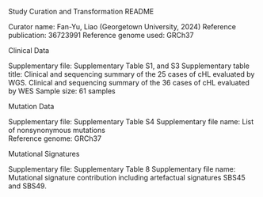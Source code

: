 Study Curation and Transformation README

Curator name: Fan-Yu, Liao (Georgetown University, 2024)
Reference publication: 36723991
Reference genome used: GRCh37

Clinical Data

Supplementary file: Supplementary Table S1, and S3
Supplementary table title: Clinical and sequencing summary of the 25 cases of cHL evaluated by WGS. Clinical and sequencing summary of the 36 cases of cHL evaluated by WES
Sample size: 61 samples

Mutation Data

Supplementary file: Supplementary Table S4
Supplementary file name: List of nonsynonymous mutations	
Reference genome: GRCh37

Mutational Signatures

Supplementary file: Supplementary Table 8
Supplementary file name: Mutational signature contribution including artefactual signatures SBS45 and SBS49.